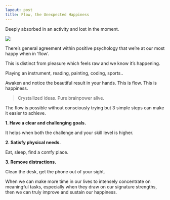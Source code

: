 ```yaml
---
layout: post
title: Flow, the Unexpected Happiness
---
```

Deeply absorbed in an activity and lost in the moment.

![](https://images.unsplash.com/photo-1518837695005-2083093ee35b?ixlib=rb-1.2.1&ixid=eyJhcHBfaWQiOjEyMDd9&auto=format&fit=crop&w=1200&q=80)

There’s general agreement within positive psychology that we’re at our most happy when in ‘flow’.

This is distinct from pleasure which feels raw and we know it’s happening.

Playing an instrument, reading, painting, coding, sports..

Awaken and notice the beautiful result in your hands.
This is flow. This is happiness.

> Crystallized ideas. Pure brainpower alive.

The flow is possible without consciously trying but 3 simple steps can make it easier to achieve.

**1. Have a clear and challenging goals.**

It helps when both the challenge and your skill level is higher.

**2. Satisfy physical needs.**

Eat, sleep, find a comfy place.

**3. Remove distractions.**

Clean the desk, get the phone out of your sight.

When we can make more time in our lives to intensely concentrate on meaningful tasks, especially when they draw on our signature strengths, then we can truly improve and sustain our happiness.
